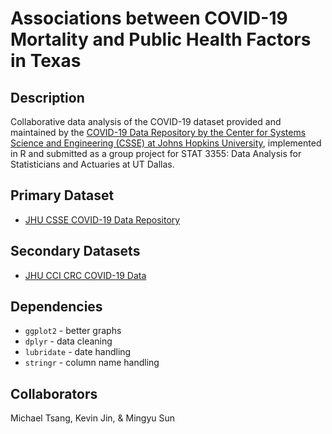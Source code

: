 # Associations between COVID-19 Mortality and Public Health Factors in Texas

## Description
Collaborative data analysis of the COVID-19 dataset provided and maintained by the [COVID-19 Data Repository by the Center for Systems Science and Engineering (CSSE) at Johns Hopkins University](https://github.com/CSSEGISandData/COVID-19), implemented in R and submitted as a group project for STAT 3355: Data Analysis for Statisticians and Actuaries at UT Dallas.

## Primary Dataset
* [JHU CSSE COVID-19 Data Repository](https://github.com/CSSEGISandData/COVID-19)

## Secondary Datasets
* [JHU CCI CRC COVID-19 Data](https://github.com/govex/COVID-19)

## Dependencies
* `ggplot2` - better graphs
* `dplyr` - data cleaning
* `lubridate` - date handling
* `stringr` - column name handling

## Collaborators
Michael Tsang, Kevin Jin, & Mingyu Sun